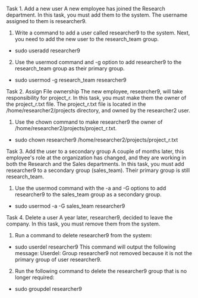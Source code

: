 Task 1. Add a new user
A new employee has joined the Research department. In this task, you must add them to the system. The username assigned to them is researcher9.
1. Write a command to add a user called researcher9 to the system.
Next, you need to add the new user to the research_team group.
- sudo useradd researcher9
2. Use the usermod command and -g option to add researcher9 to the research_team group as their primary group.
- sudo usermod -g research_team researcher9

Task 2. Assign File ownership
The new employee, researcher9, will take responsibility for project_r. In this task, you must make them the owner of the project_r.txt file.
The project_r.txt file is located in the /home/researcher2/projects directory, and owned by the researcher2 user.
1. Use the chown command to make researcher9 the owner of /home/researcher2/projects/project_r.txt.
- sudo chown researcher9 /home/researcher2/projects/project_r.txt

Task 3. Add the user to a secondary group
A couple of months later, this employee's role at the organization has changed, and they are working in both the Research and the Sales departments.
In this task, you must add researcher9 to a secondary group (sales_team). Their primary group is still research_team.

1. Use the usermod command with the -a and -G options to add researcher9 to the sales_team group as a secondary group.
- sudo usermod -a -G sales_team researcher9

Task 4. Delete a user
A year later, researcher9, decided to leave the company. In this task, you must remove them from the system.

1. Run a command to delete researcher9 from the system:
- sudo userdel researcher9
This command will output the following message:
Userdel: Group researcher9 not removed because it is not the primary group of user researcher9.
2. Run the following command to delete the researcher9 group that is no longer required:
- sudo groupdel researcher9
